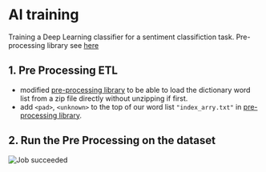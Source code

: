 # AI training
Training a Deep Learning classifier for a sentiment classifiction task.
Pre-processing library see [here](https://github.com/sahil350/ai_or_assignment_pre_processing)

## 1. Pre Processing ETL
- modified [pre-processing library](https://github.com/sahil350/ai_or_assignment_pre_processing) to be able to load the dictionary word list from a zip file directly without unzipping if first.
- add `<pad>`, `<unknown>` to the top of our word list `"index_arry.txt"` in [pre-processing library](https://github.com/sahil350/ai_or_assignment_pre_processing).

## 2. Run the Pre Processing on the dataset
![Job succeeded](https://imgur.com/XybOSva)
